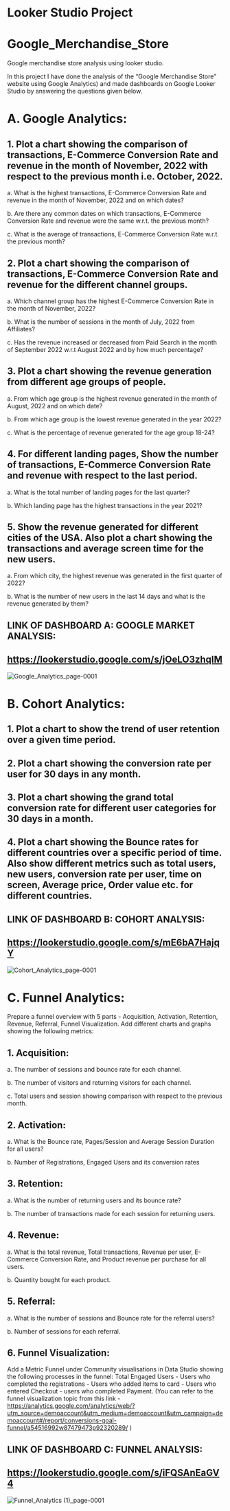 # Looker Studio Project
# Google_Merchandise_Store
Google merchandise store analysis using looker studio.

In this project I have done the analysis of the “Google Merchandise Store” website using Google Analytics) and made dashboards on Google Looker Studio by answering the questions given below.

# A. Google Analytics:
## 1. Plot a chart showing the comparison of transactions, E-Commerce Conversion Rate and revenue in the month of November, 2022 with respect to the previous month i.e. October, 2022.
a. What is the highest transactions, E-Commerce Conversion Rate and revenue in the month of November, 2022 and on which dates?

b. Are there any common dates on which transactions, E-Commerce Conversion Rate and revenue were the same w.r.t. the previous month?

c. What is the average of transactions, E-Commerce Conversion Rate w.r.t. the previous month?

## 2. Plot a chart showing the comparison of transactions, E-Commerce Conversion Rate and revenue for the different channel groups.
a. Which channel group has the highest E-Commerce Conversion Rate in the month of November, 2022?

b. What is the number of sessions in the month of July, 2022 from Affiliates?

c. Has the revenue increased or decreased from Paid Search in the month of September 2022 w.r.t August 2022 and by how much percentage?

## 3. Plot a chart showing the revenue generation from different age groups of people.
a. From which age group is the highest revenue generated in the month of August, 2022 and on which date?

b. From which age group is the lowest revenue generated in the year 2022?

c. What is the percentage of revenue generated for the age group 18-24?

## 4. For different landing pages, Show the number of transactions, E-Commerce Conversion Rate and revenue with respect to the last period.
a. What is the total number of landing pages for the last quarter?

b. Which landing page has the highest transactions in the year 2021?

## 5. Show the revenue generated for different cities of the USA. Also plot a chart showing the transactions and average screen time for the new users.
a. From which city, the highest revenue was generated in the first quarter of 2022?

b. What is the number of new users in the last 14 days and what is the revenue generated by them?

## LINK OF DASHBOARD A: GOOGLE MARKET ANALYSIS:
## https://lookerstudio.google.com/s/jOeLO3zhqIM
![Google_Analytics_page-0001](https://user-images.githubusercontent.com/109669197/222160262-e964f920-6003-45c0-95df-cceb8a1deac6.jpg)


# B. Cohort Analytics:
## 1. Plot a chart to show the trend of user retention over a given time period.
## 2. Plot a chart showing the conversion rate per user for 30 days in any month.
## 3. Plot a chart showing the grand total conversion rate for different user categories for 30 days in a month.
## 4. Plot a chart showing the Bounce rates for different countries over a specific period of time. Also show different metrics such as total users, new users, conversion rate per user, time on screen, Average price, Order value etc. for different countries.
## LINK OF DASHBOARD B: COHORT ANALYSIS:
## https://lookerstudio.google.com/s/mE6bA7HajqY
![Cohort_Analytics_page-0001](https://user-images.githubusercontent.com/109669197/222161129-3afcef24-a29d-48f2-b469-2ba1c13964cb.jpg)


# C. Funnel Analytics:
Prepare a funnel overview with 5 parts - Acquisition, Activation, Retention, Revenue, Referral, Funnel Visualization. Add different charts and graphs showing the following metrics:
## 1. Acquisition:
a. The number of sessions and bounce rate for each channel.

b. The number of visitors and returning visitors for each channel.

c. Total users and session showing comparison with respect to the previous month.

## 2. Activation:
a. What is the Bounce rate, Pages/Session and Average Session Duration for all users?

b. Number of Registrations, Engaged Users and its conversion rates

## 3. Retention:
a. What is the number of returning users and its bounce rate?

b. The number of transactions made for each session for returning users.

## 4. Revenue:
a. What is the total revenue, Total transactions, Revenue per user, E-Commerce Conversion Rate, and Product revenue per purchase for all users.

b. Quantity bought for each product.

## 5. Referral:
a. What is the number of sessions and Bounce rate for the referral users?

b. Number of sessions for each referral.

## 6. Funnel Visualization:
Add a Metric Funnel under Community visualisations in Data Studio showing the following processes in the funnel: Total Engaged Users - Users who completed the registrations - Users who added items to card - Users who entered Checkout - users who completed Payment. (You can refer to the funnel visualization topic from this link - https://analytics.google.com/analytics/web/?utm_source=demoaccount&utm_medium=demoaccount&utm_campaign=demoaccount#/report/conversions-goal-funnel/a54516992w87479473p92320289/ )

## LINK OF DASHBOARD C: FUNNEL ANALYSIS:
## https://lookerstudio.google.com/s/iFQSAnEaGV4
![Funnel_Analytics (1)_page-0001](https://user-images.githubusercontent.com/109669197/222161503-2a19109e-4791-4fdd-ad0f-694bc9f17fc7.jpg)
